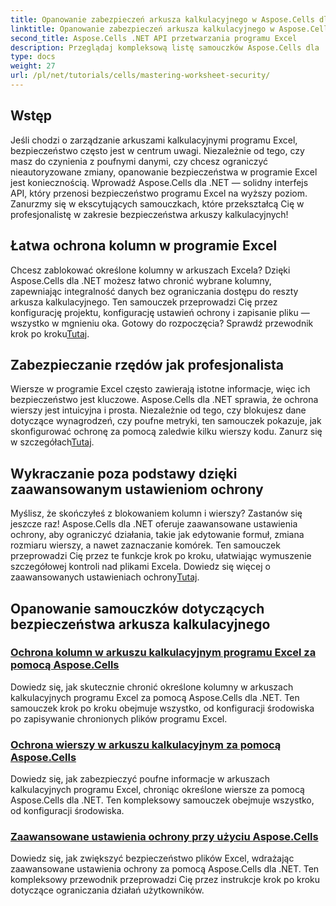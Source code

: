 ```yaml
---
title: Opanowanie zabezpieczeń arkusza kalkulacyjnego w Aspose.Cells dla .NET
linktitle: Opanowanie zabezpieczeń arkusza kalkulacyjnego w Aspose.Cells dla .NET
second_title: Aspose.Cells .NET API przetwarzania programu Excel
description: Przeglądaj kompleksową listę samouczków Aspose.Cells dla .NET. Naucz się opanowywać zabezpieczenia arkuszy kalkulacyjnych dzięki praktycznym przewodnikom krok po kroku dotyczącym ochrony programu Excel.
type: docs
weight: 27
url: /pl/net/tutorials/cells/mastering-worksheet-security/
---
```

## Wstęp

Jeśli chodzi o zarządzanie arkuszami kalkulacyjnymi programu Excel, bezpieczeństwo często jest w centrum uwagi. Niezależnie od tego, czy masz do czynienia z poufnymi danymi, czy chcesz ograniczyć nieautoryzowane zmiany, opanowanie bezpieczeństwa w programie Excel jest koniecznością. Wprowadź Aspose.Cells dla .NET — solidny interfejs API, który przenosi bezpieczeństwo programu Excel na wyższy poziom. Zanurzmy się w ekscytujących samouczkach, które przekształcą Cię w profesjonalistę w zakresie bezpieczeństwa arkuszy kalkulacyjnych!

## Łatwa ochrona kolumn w programie Excel  
 Chcesz zablokować określone kolumny w arkuszach Excela? Dzięki Aspose.Cells dla .NET możesz łatwo chronić wybrane kolumny, zapewniając integralność danych bez ograniczania dostępu do reszty arkusza kalkulacyjnego. Ten samouczek przeprowadzi Cię przez konfigurację projektu, konfigurację ustawień ochrony i zapisanie pliku — wszystko w mgnieniu oka. Gotowy do rozpoczęcia? Sprawdź przewodnik krok po kroku[Tutaj](./excel-column-protection/).

## Zabezpieczanie rzędów jak profesjonalista  
Wiersze w programie Excel często zawierają istotne informacje, więc ich bezpieczeństwo jest kluczowe. Aspose.Cells dla .NET sprawia, że ochrona wierszy jest intuicyjna i prosta. Niezależnie od tego, czy blokujesz dane dotyczące wynagrodzeń, czy poufne metryki, ten samouczek pokazuje, jak skonfigurować ochronę za pomocą zaledwie kilku wierszy kodu. Zanurz się w szczegółach[Tutaj](./protecting-rows/).

## Wykraczanie poza podstawy dzięki zaawansowanym ustawieniom ochrony  
 Myślisz, że skończyłeś z blokowaniem kolumn i wierszy? Zastanów się jeszcze raz! Aspose.Cells dla .NET oferuje zaawansowane ustawienia ochrony, aby ograniczyć działania, takie jak edytowanie formuł, zmiana rozmiaru wierszy, a nawet zaznaczanie komórek. Ten samouczek przeprowadzi Cię przez te funkcje krok po kroku, ułatwiając wymuszenie szczegółowej kontroli nad plikami Excela. Dowiedz się więcej o zaawansowanych ustawieniach ochrony[Tutaj](./advanced-protection-settings/).

## Opanowanie samouczków dotyczących bezpieczeństwa arkusza kalkulacyjnego
### [Ochrona kolumn w arkuszu kalkulacyjnym programu Excel za pomocą Aspose.Cells](./excel-column-protection/)
Dowiedz się, jak skutecznie chronić określone kolumny w arkuszach kalkulacyjnych programu Excel za pomocą Aspose.Cells dla .NET. Ten samouczek krok po kroku obejmuje wszystko, od konfiguracji środowiska po zapisywanie chronionych plików programu Excel.
### [Ochrona wierszy w arkuszu kalkulacyjnym za pomocą Aspose.Cells](./protecting-rows/)
Dowiedz się, jak zabezpieczyć poufne informacje w arkuszach kalkulacyjnych programu Excel, chroniąc określone wiersze za pomocą Aspose.Cells dla .NET. Ten kompleksowy samouczek obejmuje wszystko, od konfiguracji środowiska.
### [Zaawansowane ustawienia ochrony przy użyciu Aspose.Cells](./advanced-protection-settings/)
Dowiedz się, jak zwiększyć bezpieczeństwo plików Excel, wdrażając zaawansowane ustawienia ochrony za pomocą Aspose.Cells dla .NET. Ten kompleksowy przewodnik przeprowadzi Cię przez instrukcje krok po kroku dotyczące ograniczania działań użytkowników.